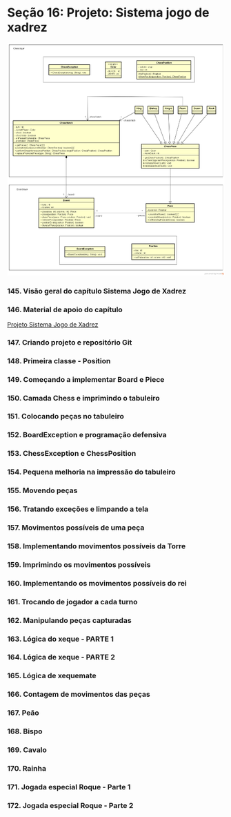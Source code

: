 # Seção 16: Projeto: Sistema jogo de xadrez

![Chess System design](chess-system-design.png "Chess System design")

### 145. Visão geral do capítulo Sistema Jogo de Xadrez

### 146. Material de apoio do capítulo

[Projeto Sistema Jogo de Xadrez](https://github.com/Alexandresl/Curso-java-1/blob/master/PDFs/Aula%20143%20-%20Projeto%20Sistema%20de%20Xadrez.pdf)

### 147. Criando projeto e repositório Git

### 148. Primeira classe - Position

### 149. Começando a implementar Board e Piece

### 150. Camada Chess e imprimindo o tabuleiro

### 151. Colocando peças no tabuleiro

### 152. BoardException e programação defensiva

### 153. ChessException e ChessPosition

### 154. Pequena melhoria na impressão do tabuleiro

### 155. Movendo peças

### 156. Tratando exceções e limpando a tela

### 157. Movimentos possíveis de uma peça 

### 158. Implementando movimentos possíveis da Torre

### 159. Imprimindo os movimentos possíveis

### 160. Implementando os movimentos possíveis do rei

### 161. Trocando de jogador a cada turno

### 162. Manipulando peças capturadas

### 163. Lógica do xeque - PARTE 1

### 164. Lógica de xeque - PARTE 2

### 165. Lógica de xequemate

### 166. Contagem de movimentos das peças

### 167. Peão

### 168. Bispo

### 169. Cavalo

### 170. Rainha

### 171. Jogada especial Roque - Parte 1

### 172. Jogada especial Roque - Parte 2